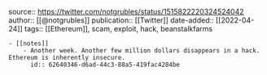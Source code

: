 source:: https://twitter.com/notgrubles/status/1515822220324524042
author:: [[@notgrubles]]
publication:: [[Twitter]]
date-added:: [[2022-04-24]] 
tags:: [[Ethereum]], scam, exploit, hack, beanstalkfarms

	- [[notes]]
		- Another week. Another few million dollars disappears in a hack. Ethereum is inherently insecure.
		  id:: 62640346-d6ad-44c3-88a5-419fac4284be